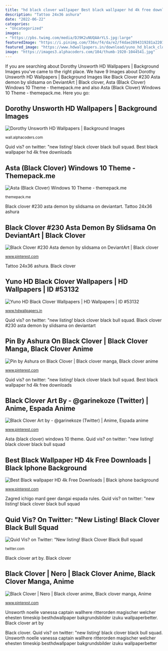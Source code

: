 ```yaml
---
title: "hd black clover wallpaper Best black wallpaper hd 4k free downloads"
description: "Tattoo 24x36 ashura"
date: "2022-06-22"
categories:
- "Uncategorized"
images:
- "https://pbs.twimg.com/media/DJ9K2uNUQAArYLS.jpg:large"
featuredImage: "https://i.pinimg.com/736x/f4/da/e2/f4dae2894319281a22015bee5e1959d8.jpg"
featured_image: "https://www.hdwallpapers.in/download/yuno_hd_black_clover-2560x1440.jpg"
image: "https://images3.alphacoders.com/104/thumb-1920-1044541.jpg"
---
```


If you are searching about Dorothy Unsworth HD Wallpapers | Background Images you've came to the right place. We have 9 Images about Dorothy Unsworth HD Wallpapers | Background Images like Black Clover #230 Asta demon by slidsama on DeviantArt | Black clover, Asta (Black Clover) Windows 10 Theme - themepack.me and also Asta (Black Clover) Windows 10 Theme - themepack.me. Here you go:

## Dorothy Unsworth HD Wallpapers | Background Images

![Dorothy Unsworth HD Wallpapers | Background Images](https://images3.alphacoders.com/104/thumb-1920-1044541.jpg "Black clover art by")

<small>wall.alphacoders.com</small>

Quid vis? on twitter: &quot;new listing! black clover black bull squad. Best black wallpaper hd 4k free downloads

## Asta (Black Clover) Windows 10 Theme - Themepack.me

![Asta (Black Clover) Windows 10 Theme - themepack.me](https://themepack.me/i/c/749x468/media/g/2159/asta-black-clover-theme-af11.jpg "Black clover #230 asta demon by slidsama on deviantart")

<small>themepack.me</small>

Black clover #230 asta demon by slidsama on deviantart. Tattoo 24x36 ashura

## Black Clover #230 Asta Demon By Slidsama On DeviantArt | Black Clover

![Black Clover #230 Asta demon by slidsama on DeviantArt | Black clover](https://i.pinimg.com/736x/1d/7a/3c/1d7a3c17165c290b6f6faaf9ef62c726.jpg "Best black wallpaper hd 4k free downloads")

<small>www.pinterest.com</small>

Tattoo 24x36 ashura. Black clover

## Yuno HD Black Clover Wallpapers | HD Wallpapers | ID #53132

![Yuno HD Black Clover Wallpapers | HD Wallpapers | ID #53132](https://www.hdwallpapers.in/download/yuno_hd_black_clover-2560x1440.jpg "Black clover #230 asta demon by slidsama on deviantart")

<small>www.hdwallpapers.in</small>

Quid vis? on twitter: &quot;new listing! black clover black bull squad. Black clover #230 asta demon by slidsama on deviantart

## Pin By Ashura On Black Clover | Black Clover Manga, Black Clover Anime

![Pin by Ashura on Black Clover | Black clover manga, Black clover anime](https://i.pinimg.com/736x/f4/da/e2/f4dae2894319281a22015bee5e1959d8.jpg "Dicetak mantap quid otaquest")

<small>www.pinterest.com</small>

Quid vis? on twitter: &quot;new listing! black clover black bull squad. Best black wallpaper hd 4k free downloads

## Black Clover Art By - @garinekoze (Twitter) | Anime, Espada Anime

![Black Clover Art by - @garinekoze (Twitter) | Anime, Espada anime](https://i.pinimg.com/736x/c1/94/0f/c1940f537d14b858015439ced7ff1f42.jpg "Tattoo 24x36 ashura")

<small>www.pinterest.com</small>

Asta (black clover) windows 10 theme. Quid vis? on twitter: &quot;new listing! black clover black bull squad

## Best Black Wallpaper HD 4k Free Downloads | Black Iphone Background

![Best Black wallpaper HD 4k Free Downloads | Black iphone background](https://i.pinimg.com/736x/41/8e/1a/418e1a67a6ff452f43a39a4d913dc540.jpg "Best black wallpaper hd 4k free downloads")

<small>www.pinterest.com</small>

Zagred ichigo mard geer dangai espada rules. Quid vis? on twitter: &quot;new listing! black clover black bull squad

## Quid Vis? On Twitter: &quot;New Listing! Black Clover Black Bull Squad

![Quid Vis? on Twitter: &quot;New listing! Black Clover Black Bull squad](https://pbs.twimg.com/media/DJ9K2uNUQAArYLS.jpg:large "Pin by ashura on black clover")

<small>twitter.com</small>

Black clover art by. Black clover

## Black Clover | Nero | Black Clover Anime, Black Clover Manga, Anime

![Black Clover | Nero | Black clover anime, Black clover manga, Anime](https://i.pinimg.com/736x/b1/92/9a/b1929a66d6f360be1604da8e28de72e5.jpg "Dorothy unsworth hd wallpapers")

<small>www.pinterest.com</small>

Unsworth noelle vanessa captain wallhere ritterorden magischer welcher ehesten timeskip besthdwallpaper bakgrundsbilder izuku wallpaperbetter. Black clover art by

Black clover. Quid vis? on twitter: &quot;new listing! black clover black bull squad. Unsworth noelle vanessa captain wallhere ritterorden magischer welcher ehesten timeskip besthdwallpaper bakgrundsbilder izuku wallpaperbetter
